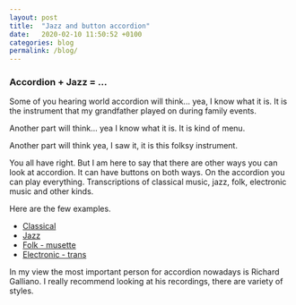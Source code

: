 ```yaml
---
layout: post
title:  "Jazz and button accordion"
date:   2020-02-10 11:50:52 +0100
categories: blog
permalink: /blog/
---
```

### Accordion + Jazz = ... 
Some of you hearing world accordion will think... yea, I know what it is.
It is the instrument that my grandfather played on during family events.

Another part will think... yea I know what it is. It is kind of menu.

Another part will think yea, I saw it, it is this folksy instrument.

You all have right. But I am here to say that there are other ways you can look at accordion.
It can have buttons on both ways. On the accordion you can play everything. 
Transcriptions of classical music, jazz, folk, electronic music and other kinds.

Here are the few examples.
* [Classical](https://www.youtube.com/watch?v=eDFFUIGoBUc)
* [Jazz](https://www.youtube.com/watch?v=9hjMisX997Y)
* [Folk - musette](https://www.youtube.com/watch?v=M0nhPLhNl3E)     
* [Electronic - trans](https://youtu.be/ICxGZT3mcrQ?t=851)

In my view the most important person for accordion nowadays is Richard Galliano.
I really recommend looking at his recordings, there are variety of styles.